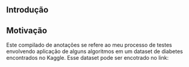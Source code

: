## Introdução

## Motivação
Este compilado de anotações se refere ao meu processo de testes envolvendo aplicação de alguns algoritmos em um dataset de diabetes encontrados no Kaggle. Esse dataset pode ser encotrado no link: